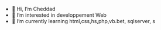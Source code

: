 - 👋 Hi, I’m Cheddad
- 👀 I’m interested in developpement Web
- 🌱 I’m currently learning html,css,hs,php,vb.bet, sqlserver, s

<!---
antarbou/antarbou is a ✨ special ✨ repository because its `README.md` (this file) appears on your GitHub profile.
You can click the Preview link to take a look at your changes.
--->
